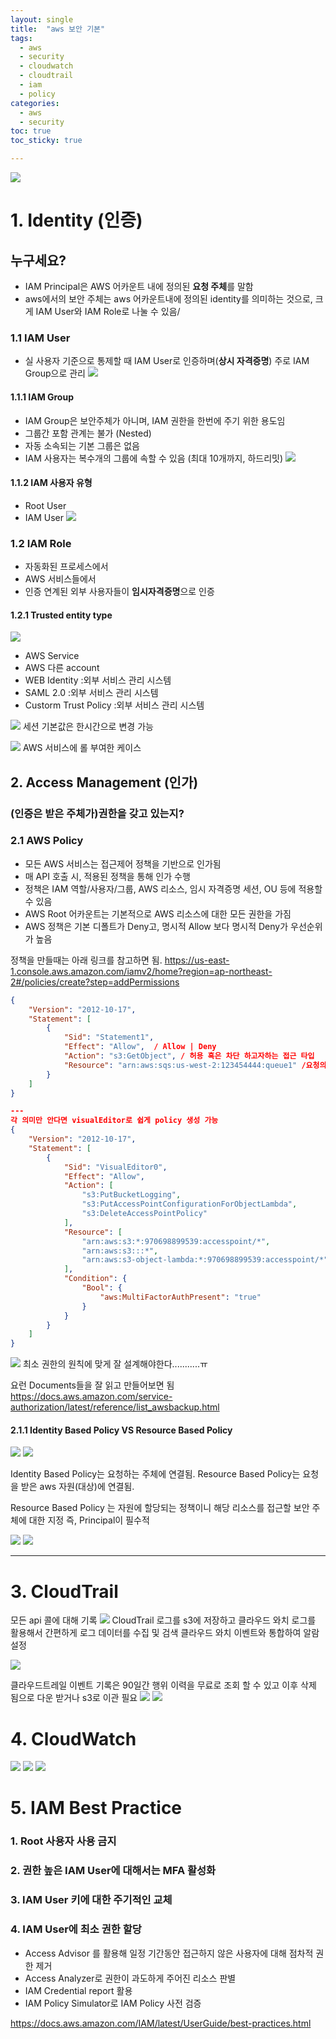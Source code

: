 ```yaml
---
layout: single
title:  "aws 보안 기본"
tags:
  - aws
  - security
  - cloudwatch
  - cloudtrail
  - iam
  - policy
categories:
  - aws
  - security
toc: true
toc_sticky: true

---
```



![](https://velog.velcdn.com/images/yuran3391/post/376d8962-8ff9-42a9-8cc3-530669f02dbf/image.png)

# 1. Identity (인증)
## 누구세요?
- IAM Principal은 AWS 어카운트 내에 정의된 **요청 주체**를 말함
- aws에서의 보안 주체는 aws 어카운트내에 정의된 identity를 의미하는 것으로, 크게 IAM User와 IAM Role로 나눌 수 있음/

### 1.1 IAM User
- 실 사용자 기준으로 통제할 때 IAM User로 인증하며(**상시 자격증명**) 주로 IAM Group으로 관리
![](https://velog.velcdn.com/images/yuran3391/post/129858d9-d0ec-4029-861b-bc01e2cad008/image.png)

#### 1.1.1 IAM Group
- IAM Group은 보안주체가 아니며, IAM 권한을 한번에 주기 위한 용도임
- 그룹간 포함 관계는 불가 (Nested)
- 자동 소속되는 기본 그룹은 없음
- IAM 사용자는 복수개의 그룹에 속할 수 있음 (최대 10개까지, 하드리밋)
![](https://velog.velcdn.com/images/yuran3391/post/f65f16f4-c0f9-4e73-8ca5-f1523e55f299/image.png)

#### 1.1.2 IAM 사용자 유형
- Root User
- IAM User
![](https://velog.velcdn.com/images/yuran3391/post/4766e841-0fcc-4910-9dcc-e1dc145b8771/image.png)

### 1.2 IAM Role
- 자동화된 프로세스에서
- AWS 서비스들에서
- 인증 연계된 외부 사용자들이 
**임시자격증명**으로 인증

#### 1.2.1 Trusted entity type

![](https://velog.velcdn.com/images/yuran3391/post/ea7c0bb5-4393-4a05-8475-cf4b23453796/image.png)

- AWS Service
- AWS 다른 account
- WEB Identity :외부 서비스 관리 시스템
- SAML 2.0 :외부 서비스 관리 시스템
- Custorm Trust Policy :외부 서비스 관리 시스템

![](https://velog.velcdn.com/images/yuran3391/post/2e209961-9403-4a42-adec-c5838c6e1853/image.png)
세션 기본값은 한시간으로 변경 가능

![](https://velog.velcdn.com/images/yuran3391/post/379b7e2a-cc46-4b2a-8fc0-b7f72f908df7/image.png)
AWS 서비스에 롤 부여한 케이스

## 2. Access Management (인가)
### (인증은 받은 주체가)권한을 갖고 있는지?

### 2.1 AWS Policy
- 모든 AWS 서비스는 접근제어 정책을 기반으로 인가됨
- 매 API 호출 시, 적용된 정책을 통해 인가 수행
- 정책은 IAM 역할/사용자/그룹, AWS 리소스, 임시 자격증명 세션, OU 등에 적용할 수 있음
- AWS Root 어카운트는 기본적으로 AWS 리소스에 대한 모든 권한을 가짐
- AWS 정책은 기본 디폴트가 Deny고, 명시적 Allow 보다 명시적 Deny가 우선순위가 높음

정책을 만들때는 아래 링크를 참고하면 됨. 
https://us-east-1.console.aws.amazon.com/iamv2/home?region=ap-northeast-2#/policies/create?step=addPermissions 

```json
{
	"Version": "2012-10-17",
	"Statement": [
		{
			"Sid": "Statement1",
			"Effect": "Allow",  / Allow | Deny 
			"Action": "s3:GetObject", / 허용 혹은 차단 하고자하는 접근 타입 
			"Resource": "arn:aws:sqs:us-west-2:123454444:queue1" /요청의 목적지가 되는 서비스
		}
	]
}

---
각 의미만 안다면 visualEditor로 쉽게 policy 생성 가능
{
	"Version": "2012-10-17",
	"Statement": [
		{
			"Sid": "VisualEditor0",
			"Effect": "Allow",
			"Action": [
				"s3:PutBucketLogging",
				"s3:PutAccessPointConfigurationForObjectLambda",
				"s3:DeleteAccessPointPolicy"
			],
			"Resource": [
				"arn:aws:s3:*:970698899539:accesspoint/*",
				"arn:aws:s3:::*",
				"arn:aws:s3-object-lambda:*:970698899539:accesspoint/*"
			],
			"Condition": {
				"Bool": {
					"aws:MultiFactorAuthPresent": "true"
				}
			}
		}
	]
}
```
![](https://velog.velcdn.com/images/yuran3391/post/0ad86ab3-185b-4a7e-83ee-b35d3020a07e/image.png)
최소 권한의 원칙에 맞게 잘 설계해야한다...........ㅠ

요런 Documents들을 잘 읽고 만들어보면 됨
https://docs.aws.amazon.com/service-authorization/latest/reference/list_awsbackup.html 


#### 2.1.1 Identity Based Policy VS Resource Based Policy

![](https://velog.velcdn.com/images/yuran3391/post/dc588da6-e874-4f5d-b7e9-74b2889bdd8b/image.png)
![](https://velog.velcdn.com/images/yuran3391/post/5b5bccf4-6caf-448d-a8fc-6b48927d16c0/image.png)

Identity Based Policy는 요청하는 주체에 연결됨.
Resource Based Policy는 요청을 받은 aws 자원(대상)에 연결됨.


Resource Based Policy 는 자원에 할당되는 정책이니 해당 리소스를 접근할 보안 주체에 대한 지정 즉, Principal이 필수적

![](https://velog.velcdn.com/images/yuran3391/post/31b7c6d7-d21f-471f-9d3e-5c8b8272581d/image.png)
![](https://velog.velcdn.com/images/yuran3391/post/1e9c4ea9-31b4-4d5a-8db8-d31d404d3e2a/image.png)

---
# 3. CloudTrail
모든 api 콜에 대해 기록
![](https://velog.velcdn.com/images/yuran3391/post/5c63bfcf-704a-49d8-a38e-53764ae11d57/image.png)
CloudTrail 로그를 s3에 저장하고 클라우드 와치 로그를 활용해서 간편하게 로그 데이터를 수집 및 검색
클라우드 와치 이벤트와 통합하여 알람 설정

![](https://velog.velcdn.com/images/yuran3391/post/8d428ddd-865a-4b23-ba8a-0d0afa462796/image.png)

클라우드트레일 이벤트 기록은 90일간 행위 이력을 무료로 조회 할 수 있고 이후 삭제 됨으로 다운 받거나 s3로 이관 필요
![](https://velog.velcdn.com/images/yuran3391/post/be4f9ec5-549a-4e6a-8501-c05211eb6ebb/image.png)
![](https://velog.velcdn.com/images/yuran3391/post/4e209186-c8ac-4c27-b955-bbb486ec710d/image.png)

# 4. CloudWatch
![](https://velog.velcdn.com/images/yuran3391/post/90da04bb-71e8-4313-bdbe-48a54e248e16/image.png)
![](https://velog.velcdn.com/images/yuran3391/post/7124747d-ef11-4d63-ad04-acc07a51084c/image.png)
![](https://velog.velcdn.com/images/yuran3391/post/68ed60ae-8899-42d2-8d5e-5869e5ac5086/image.png)


# 5. IAM Best Practice
### 1. Root 사용자 사용 금지
### 2. 권한 높은 IAM User에 대해서는 MFA 활성화
### 3. IAM User 키에 대한 주기적인 교체
### 4. IAM User에 최소 권한 할당
- Access Advisor 를 활용해 일정 기간동안 접근하지 않은 사용자에 대해 점차적 권한 제거
- Access Analyzer로 권한이 과도하게 주어진 리소스 판별
- IAM Credential report 활용
- IAM Policy Simulator로 IAM Policy 사전 검증

https://docs.aws.amazon.com/IAM/latest/UserGuide/best-practices.html

